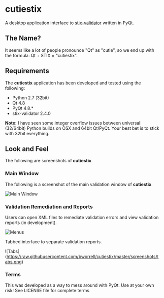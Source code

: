 cutiestix
=========

A desktop application interface to [stix-validator](https://pypi.python.org/pypi/stix-validator) written in PyQt. 

## The Name?
It seems like a lot of people pronounce "Qt" as "cutie", so we end up with the formula: Qt + STIX = "cutiestix".

## Requirements
The **cutiestix** application has been developed and tested using the following:

* Python 2.7 (32bit)
* Qt 4.8
* PyQt 4.8.*
* stix-validator 2.4.0

**Note:** I have seen some integer overflow issues between universal (32/64bit) Python builds on OSX and 64bit Qt/PyQt. Your best bet is to stick with 32bit everything.

## Look and Feel
The following are screenshots of **cutiestix**.

### Main Window
The following is a screenshot of the main validation window of **cutiestix**.  

![Main Window](https://raw.githubusercontent.com/bworrell/cutiestix/master/screenshots/mainwindow.png)

### Validation Remediation and Reports
Users can open XML files to remediate validation errors and view validation reports (in development).  

![Menus](https://raw.githubusercontent.com/bworrell/cutiestix/master/screenshots/menus.png)


Tabbed interface to separate validation reports.  

![Tabs] (https://raw.githubusercontent.com/bworrell/cutiestix/master/screenshots/tabs.png)

### Terms
This was developed as a way to mess around with PyQt. Use at your own risk! See LICENSE file for complete terms.
